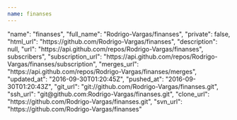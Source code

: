 ```yaml
---
name: finanses
---
```


<div class="col-md-4">
  <div class="project">
    "name": "finanses",
    "full_name": "Rodrigo-Vargas/finanses",
    "private": false,
    "html_url": "https://github.com/Rodrigo-Vargas/finanses",
    "description": null,
    "url": "https://api.github.com/repos/Rodrigo-Vargas/finanses",
    subscribers",
    "subscription_url": "https://api.github.com/repos/Rodrigo-Vargas/finanses/subscription",
    "merges_url": "https://api.github.com/repos/Rodrigo-Vargas/finanses/merges",
    "updated_at": "2016-09-30T01:20:45Z",
    "pushed_at": "2016-09-30T01:20:43Z",
    "git_url": "git://github.com/Rodrigo-Vargas/finanses.git",
    "ssh_url": "git@github.com:Rodrigo-Vargas/finanses.git",
    "clone_url": "https://github.com/Rodrigo-Vargas/finanses.git",
    "svn_url": "https://github.com/Rodrigo-Vargas/finanses"      
  </div>
</div>